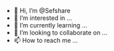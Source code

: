 - 👋 Hi, I’m @Sefshare
- 👀 I’m interested in ...
- 🌱 I’m currently learning ...
- 💞️ I’m looking to collaborate on ...
- 📫 How to reach me ...

<!---
Sefshare/Sefshare is a ✨ special ✨ repository because its `README.md` (this file) appears on your GitHub profile.
You can click the Preview link to take a look at your changes.
--->
